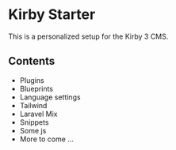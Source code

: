 # Kirby Starter

This is a personalized setup for the Kirby 3 CMS.

## Contents

- Plugins
- Blueprints
- Language settings
- Tailwind
- Laravel Mix
- Snippets
- Some js
- More to come ...
